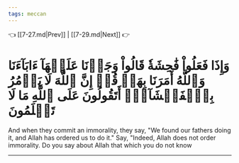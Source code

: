```yaml
---
tags: meccan
---
```


👈 [[7-27.md|Prev]] | [[7-29.md|Next]] 👉

# وَإِذَا فَعَلُواْ فَٰحِشَةٗ قَالُواْ وَجَدۡنَا عَلَيۡهَآ ءَابَآءَنَا وَٱللَّهُ أَمَرَنَا بِهَاۗ قُلۡ إِنَّ ٱللَّهَ لَا يَأۡمُرُ بِٱلۡفَحۡشَآءِۖ أَتَقُولُونَ عَلَى ٱللَّهِ مَا لَا تَعۡلَمُونَ

And when they commit an immorality, they say, "We found our fathers doing it, and Allah has ordered us to do it." Say, "Indeed, Allah does not order immorality. Do you say about Allah that which you do not know

---

